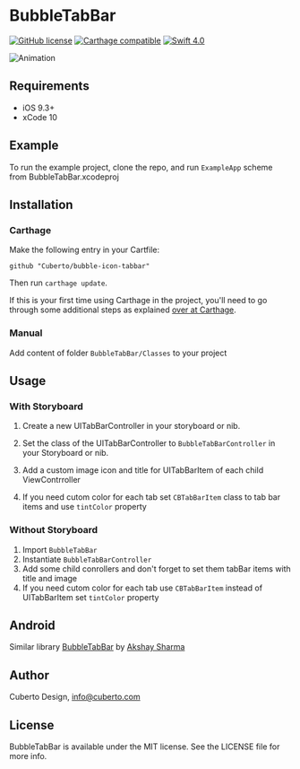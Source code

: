# BubbleTabBar

[![GitHub license](https://img.shields.io/badge/license-MIT-lightgrey.svg)](https://raw.githubusercontent.com/Cuberto/flashy-tabbar/master/LICENSE)
[![Carthage compatible](https://img.shields.io/badge/Carthage-compatible-4BC51D.svg?style=flat)](https://github.com/Cuberto/bubble-icon-tabbar)
[![Swift 4.0](https://img.shields.io/badge/Swift-4.0-green.svg?style=flat)](https://developer.apple.com/swift/)

![Animation](https://raw.githubusercontent.com/Cuberto/bubble-icon-tabbar/master/Screenshots/animation.gif)

## Requirements

- iOS 9.3+
- xCode 10

## Example

To run the example project, clone the repo, and run `ExampleApp`  scheme from BubbleTabBar.xcodeproj

## Installation

### Carthage

Make the following entry in your Cartfile:

```
github "Cuberto/bubble-icon-tabbar"
```

Then run `carthage update`.

If this is your first time using Carthage in the project, you'll need to go through some additional steps as explained [over at Carthage](https://github.com/Carthage/Carthage#adding-frameworks-to-an-application).

### Manual

Add content of folder `BubbleTabBar/Classes` to your project

## Usage

### With Storyboard

1. Create a new UITabBarController in your storyboard or nib.

2. Set the class of the UITabBarController to `BubbleTabBarController` in your Storyboard or nib. 

3. Add a custom image icon and title for UITabBarItem of each child ViewContrroller

4. If you need cutom color for each tab set `CBTabBarItem` class to tab bar items and use `tintColor` property  

### Without Storyboard
 1. Import `BubbleTabBar`
2. Instantiate `BubbleTabBarController`
3. Add some child conrollers and don't forget to set them tabBar items with title and image
4. If you need cutom color for each tab use `CBTabBarItem` instead of UITabBarItem set `tintColor` property  

## Android

Similar library [BubbleTabBar](https://github.com/akshay2211/BubbleTabBar) by [Akshay Sharma](https://github.com/akshay2211)

## Author

Cuberto Design, info@cuberto.com

## License

BubbleTabBar is available under the MIT license. See the LICENSE file for more info.
